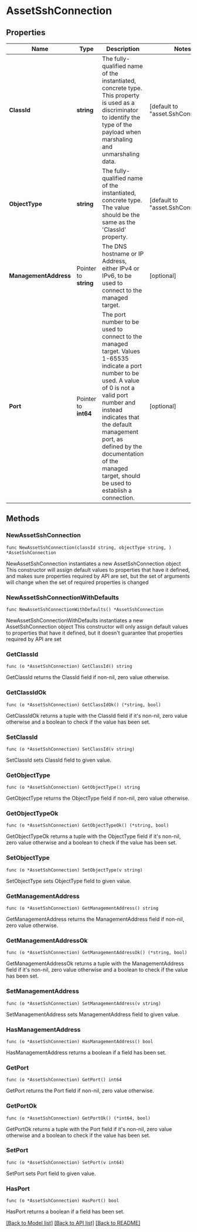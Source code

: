 # AssetSshConnection

## Properties

Name | Type | Description | Notes
------------ | ------------- | ------------- | -------------
**ClassId** | **string** | The fully-qualified name of the instantiated, concrete type. This property is used as a discriminator to identify the type of the payload when marshaling and unmarshaling data. | [default to "asset.SshConnection"]
**ObjectType** | **string** | The fully-qualified name of the instantiated, concrete type. The value should be the same as the &#39;ClassId&#39; property. | [default to "asset.SshConnection"]
**ManagementAddress** | Pointer to **string** | The DNS hostname or IP Address, either IPv4 or IPv6, to be used to connect to the managed target. | [optional] 
**Port** | Pointer to **int64** | The port number to be used to connect to the managed target. Values 1-65535 indicate a port number to be used. A value of 0 is not a valid port number and instead indicates that the default management port, as defined by the documentation of the managed target, should be used to establish a connection. | [optional] 

## Methods

### NewAssetSshConnection

`func NewAssetSshConnection(classId string, objectType string, ) *AssetSshConnection`

NewAssetSshConnection instantiates a new AssetSshConnection object
This constructor will assign default values to properties that have it defined,
and makes sure properties required by API are set, but the set of arguments
will change when the set of required properties is changed

### NewAssetSshConnectionWithDefaults

`func NewAssetSshConnectionWithDefaults() *AssetSshConnection`

NewAssetSshConnectionWithDefaults instantiates a new AssetSshConnection object
This constructor will only assign default values to properties that have it defined,
but it doesn't guarantee that properties required by API are set

### GetClassId

`func (o *AssetSshConnection) GetClassId() string`

GetClassId returns the ClassId field if non-nil, zero value otherwise.

### GetClassIdOk

`func (o *AssetSshConnection) GetClassIdOk() (*string, bool)`

GetClassIdOk returns a tuple with the ClassId field if it's non-nil, zero value otherwise
and a boolean to check if the value has been set.

### SetClassId

`func (o *AssetSshConnection) SetClassId(v string)`

SetClassId sets ClassId field to given value.


### GetObjectType

`func (o *AssetSshConnection) GetObjectType() string`

GetObjectType returns the ObjectType field if non-nil, zero value otherwise.

### GetObjectTypeOk

`func (o *AssetSshConnection) GetObjectTypeOk() (*string, bool)`

GetObjectTypeOk returns a tuple with the ObjectType field if it's non-nil, zero value otherwise
and a boolean to check if the value has been set.

### SetObjectType

`func (o *AssetSshConnection) SetObjectType(v string)`

SetObjectType sets ObjectType field to given value.


### GetManagementAddress

`func (o *AssetSshConnection) GetManagementAddress() string`

GetManagementAddress returns the ManagementAddress field if non-nil, zero value otherwise.

### GetManagementAddressOk

`func (o *AssetSshConnection) GetManagementAddressOk() (*string, bool)`

GetManagementAddressOk returns a tuple with the ManagementAddress field if it's non-nil, zero value otherwise
and a boolean to check if the value has been set.

### SetManagementAddress

`func (o *AssetSshConnection) SetManagementAddress(v string)`

SetManagementAddress sets ManagementAddress field to given value.

### HasManagementAddress

`func (o *AssetSshConnection) HasManagementAddress() bool`

HasManagementAddress returns a boolean if a field has been set.

### GetPort

`func (o *AssetSshConnection) GetPort() int64`

GetPort returns the Port field if non-nil, zero value otherwise.

### GetPortOk

`func (o *AssetSshConnection) GetPortOk() (*int64, bool)`

GetPortOk returns a tuple with the Port field if it's non-nil, zero value otherwise
and a boolean to check if the value has been set.

### SetPort

`func (o *AssetSshConnection) SetPort(v int64)`

SetPort sets Port field to given value.

### HasPort

`func (o *AssetSshConnection) HasPort() bool`

HasPort returns a boolean if a field has been set.


[[Back to Model list]](../README.md#documentation-for-models) [[Back to API list]](../README.md#documentation-for-api-endpoints) [[Back to README]](../README.md)


